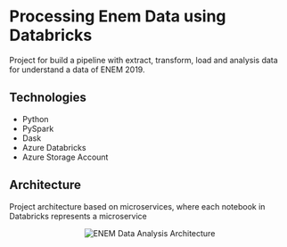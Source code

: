 # Processing Enem Data using Databricks

Project for build a pipeline with extract, transform, load and analysis data for understand a data of ENEM 2019.

## Technologies

- Python
- PySpark
- Dask
- Azure Databricks
- Azure Storage Account

## Architecture

Project architecture based on microservices, where each notebook in Databricks represents a microservice

<div align='center'>
    <img src="https://i.imgur.com/30UeRI2.png" title="ENEM Data Analysis Architecture" />
<div>